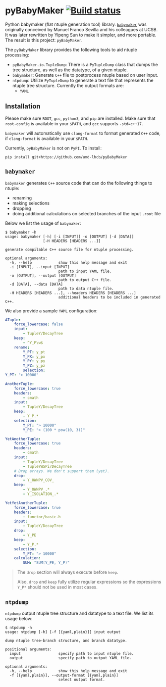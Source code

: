 # pyBabyMaker [![Build status](https://travis-ci.com/umd-lhcb/pyBabyMaker.svg?build)](https://travis-ci.com/umd-lhcb/pyBabyMaker)
Python babymaker (flat ntuple generation tool) library. [`babymaker`](https://github.com/manuelfs/babymaker)
was originally conceived by Manuel Franco Sevilla and his colleagues
at UCSB. It was later rewritten by Yipeng Sun to make it simpler, and more
portable. The result is this project: `pyBabyMaker`.

The `pyBabyMaker` library provides the following tools to aid ntuple
processing:
* `pyBabyMaker.io.TupleDump`: There is a `PyTupleDump` class that dumps the
  tree structure, as well as the datatype, of a given ntuple.
* `babymaker`: Generate `C++` file to postprocess ntuple based on user input.
* `ntpdump`: Utilize `PyTupleDump` to generate a text file that represents the
  ntuple tree structure. Currently the output formats are:
  * `YAML`


## Installation
Please make sure `ROOT`, `gcc`, `python3`, and `pip` are installed. Make sure
that `root-config` is available in your `$PATH`, and `gcc` supports `-std=c++17`.

`babymaker` will automatically use `clang-format` to format generated `C++`
code, if `clang-format` is available in your `$PATH`.

Currently, `pyBabyMaker` is not on `PyPI`. To install:
```
pip install git+https://github.com/umd-lhcb/pyBabyMaker
```


## `babymaker`
`babymaker` generates `C++` source code that can do the following things to
ntuple:
* renaming
* making selections
* dropping
* doing additional calculations on selected branches of the input `.root` file

Below we list the usage of `babymaker`:
```
$ babymaker -h
usage: babymaker [-h] [-i [INPUT]] -o [OUTPUT] [-d [DATA]]
                 [-H HEADERS [HEADERS ...]]

generate compilable C++ source file for ntuple processing.

optional arguments:
  -h, --help            show this help message and exit
  -i [INPUT], --input [INPUT]
                        path to input YAML file.
  -o [OUTPUT], --output [OUTPUT]
                        path to output C++ file.
  -d [DATA], --data [DATA]
                        path to data ntuple file.
  -H HEADERS [HEADERS ...], --headers HEADERS [HEADERS ...]
                        additional headers to be included in generated C++.
```

We also provide a sample `YAML` configuration:
```yaml
ATuple:
    force_lowercase: false
    input:
        - TupleY/DecayTree
    keep:
        - ^Y_P\w$
    rename:
        Y_PT: y_pt
        Y_PX: y_px
        Y_PY: y_py
        Y_PZ: y_pz
        selection:
Y_PT: "> 10000"

AnotherTuple:
    force_lowercase: true
    headers:
        - cmath
    input:
        - TupleY/DecayTree
    keep:
        - Y_P.*
    selection:
        Y_PT: "> 10000"
        Y_PE: "> (100 * pow(10, 3))"

YetAnotherTuple:
    force_lowercase: true
    headers:
        - cmath
    input:
        - TupleY/DecayTree
        - TupleYWSPi/DecayTree
    # Drop arrays. We don't support them (yet).
    drop:
        - Y_OWNPV_COV_
    keep:
        - Y_OWNPV_.*
        - Y_ISOLATION_.*

YetYetAnotherTuple:
    force_lowercase: true
    headers:
        - functor/basic.h
    input:
        - TupleY/DecayTree
    drop:
        - Y_PE
    keep:
        - Y_P.*
    selection:
        Y_PT: "> 10000"
    calculation:
        SUM: "SUM(Y_PE, Y_P)"
```

> The `drop` section will always execute before `keep`.
>
> Also, `drop` and `keep` fully utilize regular expressions so the expressions
> `Y_P*` should not be used in most cases.


## `ntpdump`
`ntpdump` output ntuple tree structure and datatype to a text file. We list its
usage below:

```
$ ntpdump -h
usage: ntpdump [-h] [-f [{yaml,plain}]] input output

dump ntuple tree-branch structure, and branch datatype.

positional arguments:
  input                 specify path to input ntuple file.
  output                specify path to output YAML file.

optional arguments:
  -h, --help            show this help message and exit
  -f [{yaml,plain}], --output-format [{yaml,plain}]
                        select output format.
```
